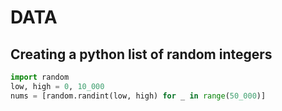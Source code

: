 # DATA

## Creating a python list of random integers

```py
import random
low, high = 0, 10_000
nums = [random.randint(low, high) for _ in range(50_000)]
```